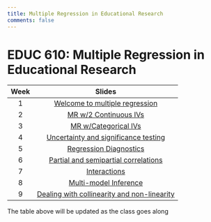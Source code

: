 ```yaml
---
title: Multiple Regression in Educational Research
comments: false
---
```


# EDUC 610: Multiple Regression in Educational Research

|Week| Slides |
|:--:|:------------------------:|
| 1  |[Welcome to multiple regression](../mr-slides/w1/) |
| 2  |[MR w/2 Continuous IVs](../mr-slides/w2/) |
| 3  |[MR w/Categorical IVs](../mr-slides/w3/) |
| 4  |[Uncertainty and significance testing](../mr-slides/w4/) |
| 5  |[Regression Diagnostics](../mr-slides/w5/) |
| 6  |[Partial and semipartial correlations](../mr-slides/w6/) |
| 7  |[Interactions](../mr-slides/w7/) |
| 8  |[Multi-model Inference](../mr-slides/w8/) |
| 9  |[Dealing with collinearity and non-linearity](../mr-slides/w9/) |

The table above will be updated as the class goes along